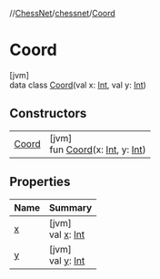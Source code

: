 //[ChessNet](../../../index.md)/[chessnet](../index.md)/[Coord](index.md)

# Coord

[jvm]\
data class [Coord](index.md)(val x: [Int](https://kotlinlang.org/api/latest/jvm/stdlib/kotlin/-int/index.html), val y: [Int](https://kotlinlang.org/api/latest/jvm/stdlib/kotlin/-int/index.html))

## Constructors

| | |
|---|---|
| [Coord](-coord.md) | [jvm]<br>fun [Coord](-coord.md)(x: [Int](https://kotlinlang.org/api/latest/jvm/stdlib/kotlin/-int/index.html), y: [Int](https://kotlinlang.org/api/latest/jvm/stdlib/kotlin/-int/index.html)) |

## Properties

| Name | Summary |
|---|---|
| [x](x.md) | [jvm]<br>val [x](x.md): [Int](https://kotlinlang.org/api/latest/jvm/stdlib/kotlin/-int/index.html) |
| [y](y.md) | [jvm]<br>val [y](y.md): [Int](https://kotlinlang.org/api/latest/jvm/stdlib/kotlin/-int/index.html) |
